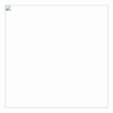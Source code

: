 <img width="336" src="https://github-readme-stats.vercel.app/api/top-langs/?username=GarudaFX&theme=dark&layout=compact&hide_border=true" />
